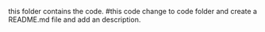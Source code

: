 this folder contains the code.
#this code change to code folder and create a README.md file and add an description. 
